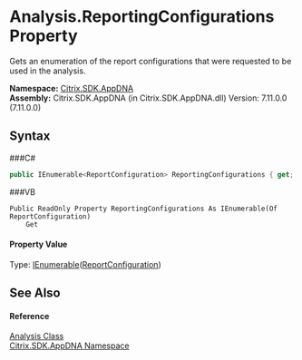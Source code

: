 # Analysis.ReportingConfigurations Property 
 

Gets an enumeration of the report configurations that were requested to be used in the analysis.

**Namespace:**&nbsp;<a href="N_Citrix_SDK_AppDNA">Citrix.SDK.AppDNA</a><br />**Assembly:**&nbsp;Citrix.SDK.AppDNA (in Citrix.SDK.AppDNA.dll) Version: 7.11.0.0 (7.11.0.0)

## Syntax

###C#
```csharp
public IEnumerable<ReportConfiguration> ReportingConfigurations { get; }
```

###VB
```vbnet
Public ReadOnly Property ReportingConfigurations As IEnumerable(Of ReportConfiguration)
	Get
```


#### Property Value
Type: <a href="http://msdn2.microsoft.com/en-us/library/9eekhta0" target="_blank">IEnumerable</a>(<a href="T_Citrix_SDK_AppDNA_ReportConfiguration">ReportConfiguration</a>)

## See Also


#### Reference
<a href="T_Citrix_SDK_AppDNA_Analysis">Analysis Class</a><br /><a href="N_Citrix_SDK_AppDNA">Citrix.SDK.AppDNA Namespace</a><br />